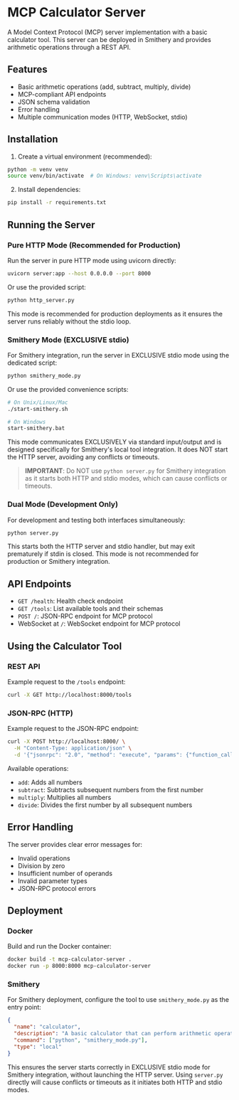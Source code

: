 # MCP Calculator Server

A Model Context Protocol (MCP) server implementation with a basic calculator tool. This server can be deployed in Smithery and provides arithmetic operations through a REST API.

## Features

- Basic arithmetic operations (add, subtract, multiply, divide)
- MCP-compliant API endpoints
- JSON schema validation
- Error handling
- Multiple communication modes (HTTP, WebSocket, stdio)

## Installation

1. Create a virtual environment (recommended):
```bash
python -m venv venv
source venv/bin/activate  # On Windows: venv\Scripts\activate
```

2. Install dependencies:
```bash
pip install -r requirements.txt
```

## Running the Server

### Pure HTTP Mode (Recommended for Production)

Run the server in pure HTTP mode using uvicorn directly:

```bash
uvicorn server:app --host 0.0.0.0 --port 8000
```

Or use the provided script:

```bash
python http_server.py
```

This mode is recommended for production deployments as it ensures the server runs reliably without the stdio loop.

### Smithery Mode (EXCLUSIVE stdio)

For Smithery integration, run the server in EXCLUSIVE stdio mode using the dedicated script:

```bash
python smithery_mode.py
```

Or use the provided convenience scripts:

```bash
# On Unix/Linux/Mac
./start-smithery.sh

# On Windows
start-smithery.bat
```

This mode communicates EXCLUSIVELY via standard input/output and is designed specifically for Smithery's local tool integration. It does NOT start the HTTP server, avoiding any conflicts or timeouts.

> **IMPORTANT**: Do NOT use `python server.py` for Smithery integration as it starts both HTTP and stdio modes, which can cause conflicts or timeouts.

### Dual Mode (Development Only)

For development and testing both interfaces simultaneously:

```bash
python server.py
```

This starts both the HTTP server and stdio handler, but may exit prematurely if stdin is closed. This mode is not recommended for production or Smithery integration.

## API Endpoints

- `GET /health`: Health check endpoint
- `GET /tools`: List available tools and their schemas
- `POST /`: JSON-RPC endpoint for MCP protocol
- WebSocket at `/`: WebSocket endpoint for MCP protocol

## Using the Calculator Tool

### REST API

Example request to the `/tools` endpoint:

```bash
curl -X GET http://localhost:8000/tools
```

### JSON-RPC (HTTP)

Example request to the JSON-RPC endpoint:

```bash
curl -X POST http://localhost:8000/ \
  -H "Content-Type: application/json" \
  -d '{"jsonrpc": "2.0", "method": "execute", "params": {"function_calls": [{"name": "calculator", "parameters": {"operation": "add", "numbers": [1, 2, 3, 4]}}]}, "id": 1}'
```

Available operations:
- `add`: Adds all numbers
- `subtract`: Subtracts subsequent numbers from the first number
- `multiply`: Multiplies all numbers
- `divide`: Divides the first number by all subsequent numbers

## Error Handling

The server provides clear error messages for:
- Invalid operations
- Division by zero
- Insufficient number of operands
- Invalid parameter types
- JSON-RPC protocol errors

## Deployment

### Docker

Build and run the Docker container:

```bash
docker build -t mcp-calculator-server .
docker run -p 8000:8000 mcp-calculator-server
```

### Smithery

For Smithery deployment, configure the tool to use `smithery_mode.py` as the entry point:

```json
{
  "name": "calculator",
  "description": "A basic calculator that can perform arithmetic operations",
  "command": ["python", "smithery_mode.py"],
  "type": "local"
}
```

This ensures the server starts correctly in EXCLUSIVE stdio mode for Smithery integration, without launching the HTTP server. Using `server.py` directly will cause conflicts or timeouts as it initiates both HTTP and stdio modes. 